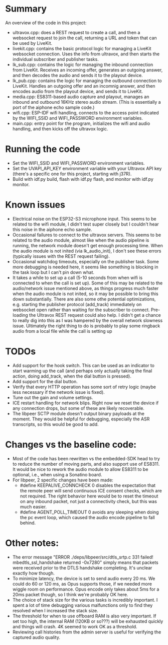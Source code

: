 # Summary

An overview of the code in this project:

- ultravox.cpp: does a REST request to create a call, and then a websocket request to join the call, returning a URL and token that can be used by LiveKit.
- livekit.cpp: contains the basic protocol logic for managing a LiveKit websocket connection. Uses the info from ultravox, and then starts the individual subscriber and publisher tasks.
- lk_sub.cpp: contains the logic for managing the inbound connection from LiveKit. Receives an incoming offer, generates an outgoing answer, and then decodes the audio and sends it to the playout device.
- lk_pub.cpp: contains the logic for managing the outbound connection to LiveKit. Handles an outgoing offer and an incomnig answer, and then encodes audio from the playout device, and sends it to LiveKit.
- media.cpp: ES8311-based audio capture and playout, manages an inbound and outbound 16KHz stereo audio stream. (This is essentially a port of the aiphone echo sample code.)
- wifi.cpp: ESP-IDF wifi handling, connects to the access point indicated by the WIFI_SSID and WIFI_PASSWORD environment variables.
- main.cpp: entry point for the program, initializes the wifi and audio handling, and then kicks off the ultravox logic.

# Running the code

- Set the WIFI_SSID and WIFI_PASSWORD environment variables.
- Set the UVAPI_API_KEY environment variable with your Ultravox API key (there's a specific one for this project, starting with j37R).
- Build with idf.py build, flash with idf.py flash, and monitor with idf.py monitor.

# Known issues

- Electrical noise on the ESP32-S3 microphone input. This seems to be related to the wifi module, I didn't test super closely but I couldn't hear this noise in the aiphone echo sample.
- Occasional failures to connect to the ultravox servers. This seems to be related to the audio module, almost like when the audio pipeline is running, the network module doesn't get enough processing time.
  When the audio module is not inited (via lk_audio_init), I don't see these errors (typically issues with the REST request failing).
- Occasional watchdog timeouts, especially on the publisher task. Some more debugging is needed here, it seems like something is blocking in the task loop but I can't pin down what.
- It takes a while to set up a call (5-10 seconds from when wifi is connected to when the call is set up). Some of this may be related to the audio/network issue mentioned above, as
  things progress much faster when the audio module is not inited, so it may be possible to bring this down substantially.
  There are also some othe potential optimizations, e.g. starting the publisher protocol (add_track) immediately on websocket open rather than waiting for the subscriber to connect.
  Pre-loading the Ultravox REST request could also help. I didn't get a chance to really dig into this as I was hampered by the overall network slowness issue.
  Ultimately the right thing to do is probably to play some ringback audio from a local file while the call is setting up

# TODOs

- Add support for the hook switch. This can be used as an indicator to start warming up the call (and perhaps only actually taking the final action, doing add_track, when the dial button is pressed).
- Add support for the dial button.
- Verify that every HTTP operation has some sort of retry logic (maybe less necessary if the network issue is fixed).
- Tune out the gain and volume settings.
- ICE restart handling for network blips. Right now we reset the device if any connection drops, but some of these are likely recoverable.
- The libpeer SCTP module doesn't output binary payloads at the moment. They would be helpful for debugging, especially the ASR transcripts, so this would be good to add.

# Changes vs the baseline code:

- Most of the code has been rewritten vs the embedded-SDK head to try to reduce the number of moving parts, and also support use of ES8311. It would be nice to rework the audio module to allow ES8311 to be optional, i.e., when using a Sonatino board.
- For libpeer, 2 specific changes have been made:
  - #define KEEPALIVE_CONNCHECK 0 disables the expectation that the remote peer will send continuous ICE consent checks, which are not required. The right behavior here would be to reset the timeout on any inbound packet, not just a connectivity check, but this was much easier.
  - #define AGENT_POLL_TIMEOUT 0 avoids any sleeping when doing the pc event loop, which caused the audio encode pipeline to fall behind.

# Other notes:

- The error message "ERROR ./deps/libpeer/src/dtls_srtp.c 331 failed! mbedtls_ssl_handshake returned -0x7280" simply means that packets were received prior to the DTLS handshake completing. It's unclear exactly how though.
- To minimize latency, the device is set to send audio every 20 ms. We could do 60 or 120 ms, as Opus supports those, if we needed more wiggle room on performance. Opus encode only takes about 5ms for a 20ms packet though, so I think we're probably OK here.
- The choice of stack size for the various tasks is incredibly important. I spent a lot of time debugging various malfunctions only to find they resolved when I increased the stack size.
- The threshold for when to use offboard RAM is also very important. If set too high, the internal RAM (120KB or so???) will be exhausted quickly and things will crash. 4K seemed to work OK as a threshold.
- Reviewing call histories from the admin server is useful for verifying the captured audio quality.
